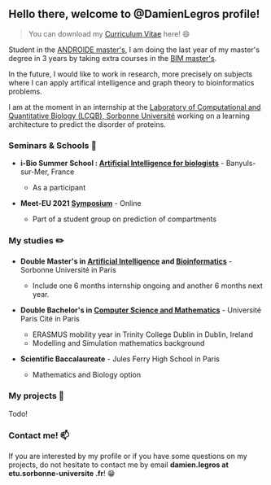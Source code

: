 
## Hello there, welcome to @DamienLegros profile!

> You can download my [Curriculum Vitae](https://github.com/DamienLegros/DamienLegros/files/9128077/CV_Damien_Legros_EN.pdf) here! :smile:

Student in the [ANDROIDE master's](http://androide.lip6.fr/), I am doing the last year of my master's degree in 3 years by taking extra courses in the [BIM master's](http://www.lcqb.upmc.fr/BIM/M2.html). 

In the future, I would like to work in research, more precisely on subjects where I can apply artifical intelligence and graph theory to bioinformatics problems. 

I am at the moment in an internship at the [Laboratory of Computational and Quantitative Biology (LCQB), Sorbonne Université](http://www.lcqb.upmc.fr/) working on a learning architecture to predict the disorder of proteins.

### Seminars & Schools :microphone:


* **i-Bio Summer School : [Artificial Intelligence for biologists](http://ibio.sorbonne-universite.fr/seminars-summer-schools/)** - Banyuls-sur-Mer, France
    - As a participant


* **Meet-EU 2021 [Symposium](http://ibio.sorbonne-universite.fr/seminars-summer-schools/)** - Online
    - Part of a student group on prediction of compartments

### My studies :pencil2:

* **Double Master's in [Artificial Intelligence](http://androide.lip6.fr/) and [Bioinformatics](http://www.lcqb.upmc.fr/BIM/M2.html)** - Sorbonne Université in Paris
    - Include one 6 months internship ongoing and another 6 months next year.


* **Double Bachelor's in [Computer Science and Mathematics](https://math-info.u-paris.fr/parcours-de-licence-bi-diplomant/informatique-mathematiques/)** - Université Paris Cité in Paris
    - ERASMUS mobility year in Trinity College Dublin in Dublin, Ireland
    - Modelling and Simulation mathematics background


* **Scientific Baccalaureate** - Jules Ferry High School in Paris
    - Mathematics and Biology option

### My projects :paperclip:

Todo!

### Contact me! :mailbox:

If you are interested by my profile or if you have some questions on my projects, do not hesitate to contact me by email **damien.legros at etu.sorbonne-universite .fr**! :grin:
